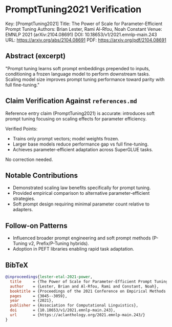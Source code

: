 # PromptTuning2021 Verification

Key: [PromptTuning2021]
Title: The Power of Scale for Parameter-Efficient Prompt Tuning
Authors: Brian Lester, Rami Al-Rfou, Noah Constant
Venue: EMNLP 2021 (arXiv:2104.08691)
DOI: 10.18653/v1/2021.emnlp-main.243
URL: <https://arxiv.org/abs/2104.08691>
PDF: <https://arxiv.org/pdf/2104.08691>

## Abstract (excerpt)

"Prompt tuning learns soft prompt embeddings prepended to inputs, conditioning a frozen language model to perform downstream tasks. Scaling model size improves prompt tuning performance toward parity with full fine-tuning."

## Claim Verification Against `references.md`

Reference entry claim (PromptTuning2021) is accurate: introduces soft prompt tuning focusing on scaling effects for parameter efficiency.

Verified Points:

- Trains only prompt vectors; model weights frozen.
- Larger base models reduce performance gap vs full fine-tuning.
- Achieves parameter-efficient adaptation across SuperGLUE tasks.

No correction needed.

## Notable Contributions

- Demonstrated scaling law benefits specifically for prompt tuning.
- Provided empirical comparison to alternative parameter-efficient strategies.
- Soft prompt design requiring minimal parameter count relative to adapters.

## Follow-on Patterns

- Influenced broader prompt engineering and soft prompt methods (P-Tuning v2, Prefix/P-Tuning hybrids).
- Adoption in PEFT libraries enabling rapid task adaptation.

## BibTeX

```bibtex
@inproceedings{lester-etal-2021-power,
  title     = {The Power of Scale for Parameter-Efficient Prompt Tuning},
  author    = {Lester, Brian and Al-Rfou, Rami and Constant, Noah},
  booktitle = {Proceedings of the 2021 Conference on Empirical Methods in Natural Language Processing},
  pages     = {3045--3059},
  year      = {2021},
  publisher = {Association for Computational Linguistics},
  doi       = {10.18653/v1/2021.emnlp-main.243},
  url       = {https://aclanthology.org/2021.emnlp-main.243/}
}
```
